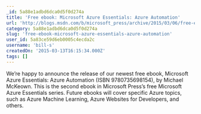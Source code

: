 ```yaml
---
_id: 5a88e1adbd6dca0d5f0d274a
title: 'Free ebook: Microsoft Azure Essentials: Azure Automation'
url: 'http://blogs.msdn.com/b/microsoft_press/archive/2015/03/06/free-ebook-microsoft-azure-essentials-azure-automation.aspx'
category: 5a88e1adbd6dca0d5f0d274a
slug: 'free-ebook-microsoft-azure-essentials-azure-automation'
user_id: 5a83ce59d6eb0005c4ecda2c
username: 'bill-s'
createdOn: '2015-03-13T16:15:34.000Z'
tags: []
---
```


We’re happy to announce the release of our newest free ebook, Microsoft Azure Essentials: Azure Automation (ISBN 9780735698154), by Michael McKeown. This is the second ebook in Microsoft Press’s free Microsoft Azure Essentials series. Future ebooks will cover specific Azure topics, such as Azure Machine Learning, Azure Websites for Developers, and others.
